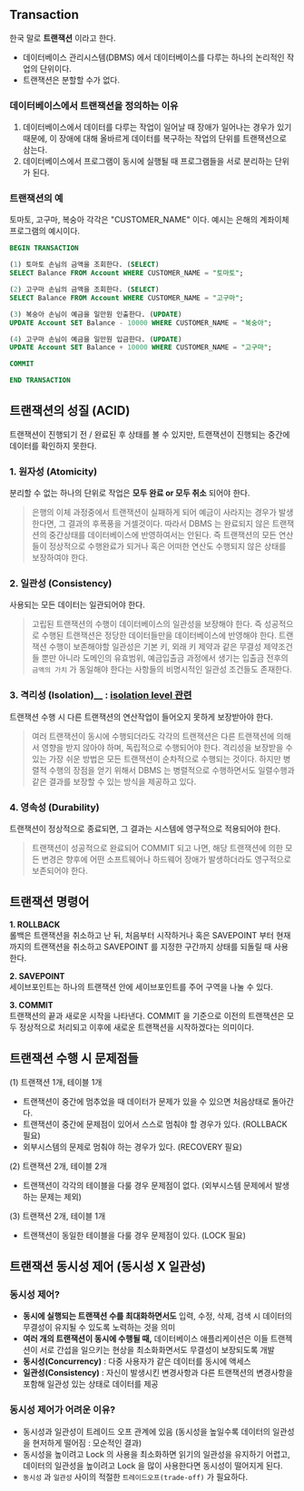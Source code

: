 ## Transaction
한국 말로 __트랜잭션__ 이라고 한다.
* 데이터베이스 관리시스템(DBMS) 에서 데이터베이스를 다루는 하나의 논리적인 작업의 단위이다.
* 트랜잭션은 분할할 수가 없다.


### 데이터베이스에서 트랜잭션을 정의하는 이유
1. 데이터베이스에서 데이터를 다루는 작업이 일어날 때 장애가 일어나는 경우가 있기 때문에, 이 장애에 대해 올바르게 데이터를 복구하는 작업의 단위를 트랜잭션으로 삼는다.
2. 데이터베이스에서 프로그램이 동시에 실행될 때 프로그램들을 서로 분리하는 단위가 된다.


### 트랜잭션의 예
토마토, 고구마, 복숭아 각각은 "CUSTOMER_NAME" 이다. 예시는 은해의 계좌이체 프로그램의 예시이다.
```SQL
BEGIN TRANSACTION

(1) 토마토 손님의 금액을 조회한다. (SELECT)
SELECT Balance FROM Account WHERE CUSTOMER_NAME = "토마토";

(2) 고구마 손님의 금액을 조회한다. (SELECT)
SELECT Balance FROM Account WHERE CUSTOMER_NAME = "고구마";

(3) 복숭아 손님이 예금을 일만원 인출한다. (UPDATE)
UPDATE Account SET Balance - 10000 WHERE CUSTOMER_NAME = "복숭아";

(4) 고구마 손님이 예금을 일만원 입금한다. (UPDATE)
UPDATE Account SET Balance + 10000 WHERE CUSTOMER_NAME = "고구마";

COMMIT

END TRANSACTION 
```


## 트랜잭션의 성질 (ACID)
트랜잭션이 진행되기 전 / 완료된 후 상태를 볼 수 있지만, 트랜잭션이 진행되는 중간에 데이터를 확인하지 못한다.

### 1. 원자성 (Atomicity)
분리할 수 없는 하나의 단위로 작업은 __모두 완료 or 모두 취소__ 되어야 한다.   
> 은행의 이체 과정중에서 트랜잭션이 실패하게 되어 예금이 사라지는 경우가 발생한다면, 그 결과의 후폭풍을 거셀것이다. 따라서 DBMS 는 완료되지 않은 트랜잭션의 중간상태를 데이터베이스에 반영하여서는 안된다. 즉 트랜잭션의 모든 연산들이 정상적으로 수행완료가 되거나 혹은 어떠한 연산도 수행되지 않은 상태를 보장하여야 한다. 

### 2. 일관성 (Consistency)
사용되는 모든 데이터는 일관되어야 한다.   
> 고립된 트랜잭션의 수행이 데이터베이스의 일관성을 보장해야 한다. 즉 성공적으로 수행된 트랜잭션은 정당한 데이터들만을 데이터베이스에 반영해야 한다. 트랜잭션 수행이 보존해야할 일관성은 기본 키, 외래 키 제약과 같은 무결성 제약조건들 뿐만 아니라 도메인의 유효범위, 예금입출금 과정에서 생기는 입출금 전후의 `금액의 가치` 가 동일해야 한다는 사항들의 비명시적인 일관성 조건들도 존재한다. 

### 3. 격리성 (Isolation)__  : [isolation level 관련](./Transaction_Isolation_Levels.md)
트랜잭션 수행 시 다른 트랜잭션의 연산작업이 들어오지 못하게 보장받아야 한다.   
> 여러 트랜잭션이 동시에 수행되더라도 각각의 트랜잭션은 다른 트랜잭션에 의해서 영향을 받지 않아야 하며, 독립적으로 수행되어야 한다. 격리성을 보장받을 수 있는 가장 쉬운 방법은 모든 트랜잭션이 순차적으로 수행되는 것이다. 하지만 병렬적 수행의 장점을 얻기 위해서 DBMS 는 병렬적으로 수행하면서도 일렬수행과 같은 결과를 보장할 수 있는 방식을 제공하고 있다.

### 4. 영속성 (Durability)
트랜잭션이 정상적으로 종료되면, 그 결과는 시스템에 영구적으로 적용되어야 한다.
> 트랜잭션이 성공적으로 완료되어 COMMIT 되고 나면, 해당 트랜잭션에 의한 모든 변경은 향후에 어떤 소프트웨어나 하드웨어 장애가 발생하더라도 영구적으로 보존되어야 한다. 


## 트랜잭션 명령어
__1. ROLLBACK__   
롤백은 트랜잭션을 취소하고 난 뒤, 처음부터 시작하거나 혹은 SAVEPOINT 부터 현재까지의 트랜잭션을 취소하고 SAVEPOINT 를 지정한 구간까지 상태를 되돌릴 때 사용한다.

__2. SAVEPOINT__   
세이브포인트는 하나의 트랜잭션 안에 세이브포인트를 주어 구역을 나눌 수 있다.

__3. COMMIT__   
트랜잭션의 끝과 새로운 시작을 나타낸다. COMMIT 을 기준으로 이전의 트랜잭션은 모두 정상적으로 처리되고 이후에 새로운 트랜잭션을 시작하겠다는 의미이다.


## 트랜잭션 수행 시 문제점들
(1) 트랜잭션 1개, 테이블 1개   
* 트랜잭션이 중간에 멈추었을 때 데이터가 문제가 있을 수 있으면 처음상태로 돌아간다.
* 트랜잭션이 중간에 문제점이 있어서 스스로 멈춰야 할 경우가 있다. (ROLLBACK 필요)
* 외부시스템의 문제로 멈춰야 하는 경우가 있다. (RECOVERY 필요)

(2) 트랜잭션 2개, 테이블 2개   
* 트랜잭션이 각각의 테이블을 다룰 경우 문제점이 없다. (외부시스템 문제에서 발생하는 문제는 제외)

(3) 트랜잭션 2개, 테이블 1개   
* 트랜잭션이 동일한 테이블을 다룰 경우 문제점이 있다. (LOCK 필요)

## 트랜잭션 동시성 제어 (동시성 X 일관성)
### 동시성 제어?
* __동시에 실행되는 트랜잭션 수를 최대화하면서도__ 입력, 수정, 삭제, 검색 시 데이터의 무결성이 유지될 수 있도록 노력하는 것을 의미
* __여러 개의 트랜잭션이 동시에 수행될 때,__ 데이터베이스 애플리케이션은 이들 트랜젝션이 서로 간섭을 일으키는 현상을 최소화화면서도 무결성이 보장되도록 개발
* __동시성(Concurrency)__ : 다중 사용자가 같은 데이터를 동시에 액세스
* __일관성(Consistency)__ : 자신이 발생시킨 변경사항과 다른 트랜잭션의 변경사항을 포함해 일관성 있는 상태로 데이터를 제공
   
### 동시성 제어가 어려운 이유?
* 동시성과 일관성이 트레이드 오프 관계에 있음 (동시성을 높일수록 데이터의 일관성을 현저하게 떨어짐 : 모순적인 결과)
* 동시성을 높이려고 Lock 의 사용을 최소화하면 읽기의 일관성을 유지하기 어렵고, 데이터의 일관성을 높이려고 Lock 을 많이 사용한다면 동시성이 떨어지게 된다.
* `동시성` 과 `일관성` 사이의 적절한 `트레이드오프(trade-off)` 가 필요하다.
